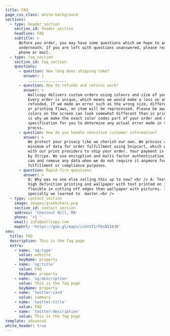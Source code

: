 ```yaml
---
title: FAQ
page_css_class: white-background
sections:
  - type: header_section
    section_id: header_section
    headline: FAQ
    subtitle: >
      Before you order, you may have some questions which we hope to answer
      underneath. If you are left with questions unanswered, please reach out by
      phone or mail.
  - type: faq_section
    section_id: faq_section
    questions:
      - question: How long does shipping take?
        answer: |
          .................
      - question: How do refunds and returns work?
        answer: >
          Wallcopy delivers custom orders using colours and size of your choice.
          Every order is unique, which means we would make a loss on any item
          refunded. If we made an error such as the wrong size, different colors
          or printing flaws, an item will be reprocessed. Please be aware that
          colors on the screen can look somewhat different than in print, which
          is why we make the exact color codes part of your order and delivery
          specification for you to determine any actual error made in the
          procss. 
      - question: How do you handle sensitive customer information?
        answer: >
          We protect your privacy like we cherish our own. We process a bare
          minimum of data for order fulfillment using Snipcart, which we share
          with our print providers to ship your order. Your payment is processed
          by Stripe. We use encryption and multi factor authentication where we
          can and remove any data when we do not require it anymore for order
          fulfillment or compliance purposes.
      - question: Rapid-fire questions
        answer: >
          Q: Why was no one else selling this up to now? <br /> A: Text requires
          high definition printing and wallpaper with text printed on it is less
          flexible in cutting off edges than wallpaper with pictures. It's a
          specialty we learned to  master.<br />
  - type: contact_section
    image: images/greekchars.png
    section_id: contact_section
    address: 'Chestnut Hill, MA'
    phone: '+1 '
    email: info@wallcopy.com
    mapUrl: 'https://goo.gl/maps/icUYuT1rFbsN15A36'
seo:
  title: FAQ
  description: This is the faq page
  extra:
    - name: 'og:type'
      value: website
      keyName: property
    - name: 'og:title'
      value: FAQ
      keyName: property
    - name: 'og:description'
      value: This is the faq page
      keyName: property
    - name: 'twitter:card'
      value: summary
    - name: 'twitter:title'
      value: FAQ
    - name: 'twitter:description'
      value: This is the faq page
template: advanced
white_header: true
---
```

